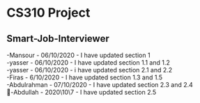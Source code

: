 # CS310 Project
## Smart-Job-Interviewer
-Mansour - 06/10/2020 - I have updated section 1<br />
-yasser - 06/10/2020 - I have updated section 1.1 and 1.2<br />
-yasser - 06/10/2020 - i have updated section 2.1 and 2.2<br />
-Firas - 6/10/2020 - I have updated section 1.3 and 1.5<br />
-Abdulrahman - 07/10/2020 - I have updated section 2.3 and 2.4<br />
-ِAbdullah - 2020\10\7 - I have updated section 2.5 <br />
